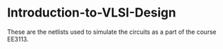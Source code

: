 # Introduction-to-VLSI-Design
These are the netlists used to simulate the circuits as a part of the course EE3113.
